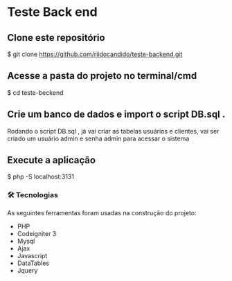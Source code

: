 # Teste Back end

## Clone este repositório
$ git clone https://github.com/rildocandido/teste-backend.git

## Acesse a pasta do projeto no terminal/cmd
$ cd teste-beckend

## Crie um banco de dados e import o script DB.sql .

Rodando o script DB.sql , já vai criar as tabelas usuários e clientes, vai ser criado  um usuário  admin e senha admin para acessar o sistema 

## Execute a aplicação 
$ php -S localhost:3131

### 🛠 Tecnologias

As seguintes ferramentas foram usadas na construção do projeto:

- PHP
- Codeigniter 3
- Mysql
- Ajax
- Javascript
- DataTables
- Jquery
